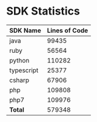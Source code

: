 # SDK Statistics

| SDK Name | Lines of Code |
| -------- | ------------- |
| java | 99435 |
| ruby | 56564 |
| python | 110282 |
| typescript | 25377 |
| csharp | 67906 |
| php | 109808 |
| php7 | 109976 |
| **Total** | 579348 |
